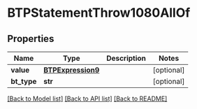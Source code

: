 # BTPStatementThrow1080AllOf

## Properties
Name | Type | Description | Notes
------------ | ------------- | ------------- | -------------
**value** | [**BTPExpression9**](BTPExpression9.md) |  | [optional] 
**bt_type** | **str** |  | [optional] 

[[Back to Model list]](../README.md#documentation-for-models) [[Back to API list]](../README.md#documentation-for-api-endpoints) [[Back to README]](../README.md)


